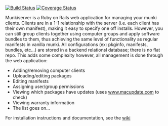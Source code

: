 [![Build Status](https://travis-ci.org/munkiserver/munkiserver.svg)](https://travis-ci.org/munkiserver/munkiserver)
[![Coverage Status](https://coveralls.io/repos/munkiserver/munkiserver/badge.svg?branch=master&service=github)](https://coveralls.io/github/munkiserver/munkiserver?branch=master)


Munkiserver is a Ruby on Rails web application for managing your munki clients. Clients are in a 1-1 relationship with the server  (i.e. each client has their own manifest), making it easy to specify one off installs. However, you can still group clients together using computer groups and apply software bundles to them, thus achieving the same level of functionality as regular manifests in vanilla munki. All configurations (ex: pkginfo, manifests, bundles, etc…) are stored in a backend relationsl database; there is no flat repo. This adds some complexity however, all management is done through the web application:

* Adding/removing computer clients
* Uploading/editing packages
* Editing manifests
* Assigning user/group permissions
* Viewing which packages have updates (uses www.macupdate.com to check)
* Viewing warranty information
* The list goes on…

For installation instructions and documentation, see the [wiki](https://github.com/munkiserver/munkiserver/wiki)
